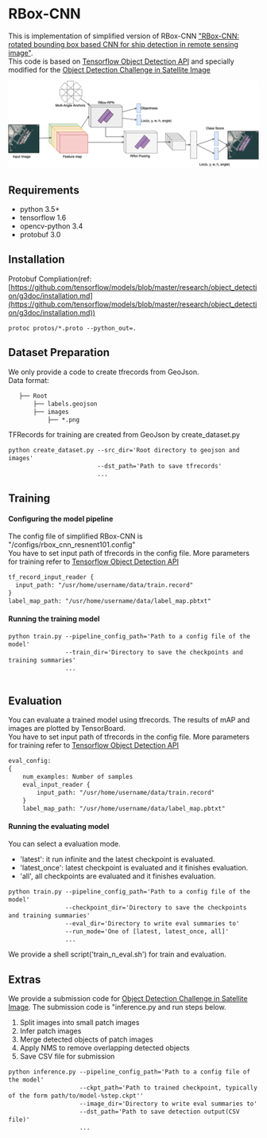 # RBox-CNN

This is implementation of simplified version of RBox-CNN ["RBox-CNN: rotated bounding box based CNN for ship detection in remote sensing image"](https://dl.acm.org/citation.cfm?id=3274915).  
This code is based on [Tensorflow Object Detection API](https://github.com/tensorflow/models/tree/master/research/object_detection) and specially modified for the [Object Detection Challenge in Satellite Image](https://dacon.io/agreement10)

![simplified RBox CNN](figures/simplified-RBox-CNN.png)

## Requirements
- python 3.5+ 
- tensorflow 1.6
- opencv-python 3.4
- protobuf 3.0

## Installation
Protobuf Compliation(ref: [https://github.com/tensorflow/models/blob/master/research/object_detection/g3doc/installation.md](https://github.com/tensorflow/models/blob/master/research/object_detection/g3doc/installation.md))
```
protoc protos/*.proto --python_out=.
```

## Dataset Preparation
We only provide a code to create tfrecords from GeoJson.  
Data format:
```  
   ├── Root
       ├── labels.geojson    
       ├── images  
           ├── *.png    
```

TFRecords for training are created from GeoJson by create_dataset.py
```
python create_dataset.py --src_dir='Root directory to geojson and images'
                         --dst_path='Path to save tfrecords'
                         ...
```


## Training
#### Configuring the model pipeline
The config file of simplified RBox-CNN is "/configs/rbox_cnn_resnent101.config"  
You have to set input path of tfrecords in the config file.
More parameters for training refer to [Tensorflow Object Detection API](https://github.com/tensorflow/models/blob/master/research/object_detection/g3doc/configuring_jobs.md)

```
tf_record_input_reader {
  input_path: "/usr/home/username/data/train.record"
}
label_map_path: "/usr/home/username/data/label_map.pbtxt"
```

#### Running the training model 
```
python train.py --pipeline_config_path='Path to a config file of the model'
                --train_dir='Directory to save the checkpoints and training summaries'
                ...
                
```

## Evaluation
You can evaluate a trained model using tfrecords. The results of mAP and images are plotted by TensorBoard.   
You have to set input path of tfrecords in the config file.
More parameters for training refer to [Tensorflow Object Detection API](https://github.com/tensorflow/models/blob/master/research/object_detection/g3doc/configuring_jobs.md)

```
eval_config:
{
    num_examples: Number of samples 
    eval_input_reader {
        input_path: "/usr/home/username/data/train.record"
    }
    label_map_path: "/usr/home/username/data/label_map.pbtxt"
```

#### Running the evaluating model 
You can select a evaluation mode.
 - 'latest': it run infinite and the latest checkpoint is evaluated.
 - 'latest_once': latest checkpoint is evaluated and it finishes evaluation.
 - 'all', all checkpoints are evaluated and it finishes evaluation.
```
python train.py --pipeline_config_path='Path to a config file of the model'
                --checkpoint_dir='Directory to save the checkpoints and training summaries'
                --eval_dir='Directory to write eval summaries to'
                --run_mode='One of [latest, latest_once, all]'
                ...               
```

We provide a shell script('train_n_eval.sh') for train and evaluation.


## Extras
We provide a submission code for [Object Detection Challenge in Satellite Image](https://dacon.io/agreement10).
The submission code is "inference.py and run steps below.
1. Split images into small patch images
2. Infer patch images
3. Merge detected objects of patch images
4. Apply NMS to remove overlapping detected objects
5. Save CSV file for submission

```
python inference.py --pipeline_config_path='Path to a config file of the model'
                    --ckpt_path='Path to trained checkpoint, typically of the form path/to/model-%step.ckpt''
                    --image_dir='Directory to write eval summaries to'
                    --dst_path='Path to save detection output(CSV file)'
                    ...               
```
